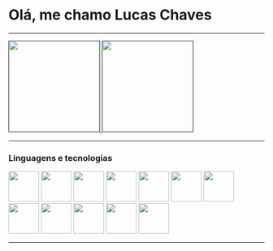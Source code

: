 <h1>Olá, me chamo Lucas Chaves</h1>
<hr/>
<div>
  <a href=''>
    <img src='https://github-readme-stats.vercel.app/api?username=JlucasFC&show_icons=true&theme=tokyonight' height='180em'>
    <img src='https://github-readme-stats.vercel.app/api/top-langs/?username=JlucasFC&layout=compact' height='180em'/>
  <a/>
</div>
    <hr/>
<div>    
  <h3>Linguagens e tecnologias</h3>
  <img src="https://cdn.jsdelivr.net/gh/devicons/devicon@latest/icons/html5/html5-original.svg" height='60rem' />
  <img src="https://cdn.jsdelivr.net/gh/devicons/devicon@latest/icons/css3/css3-original.svg" height='60rem' />
  <img src="https://cdn.jsdelivr.net/gh/devicons/devicon@latest/icons/javascript/javascript-original.svg" height='60rem' />
  <img src="https://cdn.jsdelivr.net/gh/devicons/devicon@latest/icons/typescript/typescript-original.svg" height='60rem' />
  <img src="https://cdn.jsdelivr.net/gh/devicons/devicon@latest/icons/linux/linux-original.svg" height='60rem' /> 
  <img src="https://cdn.jsdelivr.net/gh/devicons/devicon@latest/icons/mysql/mysql-plain-wordmark.svg" height='60rem' />
  <img src="https://cdn.jsdelivr.net/gh/devicons/devicon@latest/icons/fedora/fedora-plain.svg" height='60rem'/>
  <img src="https://cdn.jsdelivr.net/gh/devicons/devicon@latest/icons/react/react-original-wordmark.svg" height='60rem'/> 
  <img src="https://cdn.jsdelivr.net/gh/devicons/devicon@latest/icons/nestjs/nestjs-original.svg" height='60rem'/>
  <img src="https://cdn.jsdelivr.net/gh/devicons/devicon@latest/icons/tailwindcss/tailwindcss-original.svg" height='60rem' />
  <img src="https://cdn.jsdelivr.net/gh/devicons/devicon@latest/icons/vitejs/vitejs-original.svg" height='60rem'/>     
  <img src="https://cdn.jsdelivr.net/gh/devicons/devicon@latest/icons/docker/docker-plain-wordmark.svg" height='60rem'/>
</div>
<hr/>

